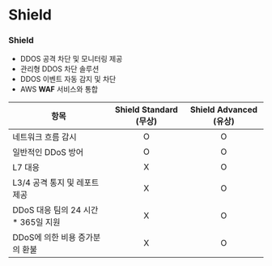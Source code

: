 # Shield

### Shield

- DDOS 공격 차단 및 모니터링 제공
- 관리형 DDOS 차단 솔루션
- DDOS 이벤트 자동 감지 및 차단
- AWS **WAF** 서비스와 통합


| 항목                         | Shield Standard (무상) | Shield Advanced (유상) |
|----------------------------|:--------------------:|:--------------------:|
| 네트워크 흐름 감시                 |          O           |          O           |
| 일반적인 DDoS 방어               |          O           |          O           |
| L7 대응                      |          X           |          O           |
| L3/4 공격 통지 및 레포트 제공        |          X           |          O           |
| DDoS 대응 팀의 24 시간 * 365일 지원 |          X           |          O           |
| DDoS에 의한 비용 증가분의 환불        |          X           |          O           |
